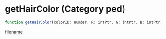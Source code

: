# getHairColor (Category ped)

```js
function getHairColor(colorID: number, R: intPtr, G: intPtr, B: intPtr): Array
```

[filename](getHairColor_m.md ':include')